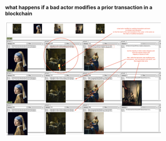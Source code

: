 ### what happens if a bad actor modifies a prior transaction in a blockchain

![Alt text](/src/img/bad-actor-screenshot.png "screenshot")
